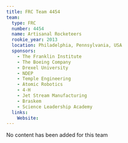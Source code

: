 ```yaml
---
title: FRC Team 4454
team:
  type: FRC
  number: 4454
  name: Artisanal Rocketeers
  rookie_year: 2013
  location: Philadelphia, Pennsylvania, USA
  sponsors:
    - The Franklin Institute
    - The Boeing Company
    - Drexel University
    - NDEP
    - Temple Engineering
    - Atomic Robotics
    - 4-H
    - Jet Stream Manufacturing
    - Braskem
    - Science Leadership Academy
  links:
    Website: 
---
```

No content has been added for this team